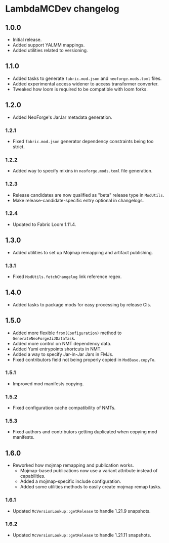 # LambdaMCDev changelog

## 1.0.0

- Initial release.
- Added support YALMM mappings.
- Added utilities related to versioning.

## 1.1.0

- Added tasks to generate `fabric.mod.json` and `neoforge.mods.toml` files.
- Added experimental access widener to access transformer converter.
- Tweaked how loom is required to be compatible with loom forks.

## 1.2.0

- Added NeoForge's JarJar metadata generation.

### 1.2.1

- Fixed `fabric.mod.json` generator dependency constraints being too strict.

### 1.2.2

- Added way to specify mixins in `neoforge.mods.toml` file generation.

### 1.2.3

- Release candidates are now qualified as "beta" release type in `ModUtils`.
- Make release-candidate-specific entry optional in changelogs.

### 1.2.4

- Updated to Fabric Loom 1.11.4.

## 1.3.0

- Added utilities to set up Mojmap remapping and artifact publishing.

### 1.3.1

- Fixed `ModUtils.fetchChangelog` link reference regex.

## 1.4.0

- Added tasks to package mods for easy processing by release CIs.

## 1.5.0

- Added more flexible `from(Configuration)` method to `GenerateNeoForgeJiJDataTask`.
- Added more control on NMT dependency data.
- Added Yumi entrypoints shortcuts in NMT.
- Added a way to specify Jar-in-Jar Jars in FMJs.
- Fixed contributors field not being properly copied in `ModBase.copyTo`.

### 1.5.1

- Improved mod manifests copying.

### 1.5.2

- Fixed configuration cache compatibility of NMTs.

### 1.5.3

- Fixed authors and contributors getting duplicated when copying mod manifests.

## 1.6.0

- Reworked how mojmap remapping and publication works.
  - Mojmap-based publications now use a variant attribute instead of capabilities.
  - Added a mojmap-specific include configuration.
  - Added some utilities methods to easily create mojmap remap tasks.

### 1.6.1

- Updated `McVersionLookup::getRelease` to handle 1.21.9 snapshots.

### 1.6.2

- Updated `McVersionLookup::getRelease` to handle 1.21.11 snapshots.
